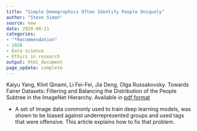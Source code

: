 ```yaml
---
title: "Simple Demographics Often Identify People Uniquely"
author: "Steve Simon"
source: new
date: 2020-08-11
categories:
- "*Recommendation"
- 2020
- Data science
- Ethics in research
output: html_document
page_update: complete
---
```


Kaiyu Yang, Klint Qinami, Li Fei-Fei, Jia Deng, Olga Russakovsky. Towards Fairer Datasets: Filtering and Balancing the Distribution of the People Subtree in the ImageNet Hierarchy. Available in [pdf format](https://dataprivacylab.org/projects/identifiability/paper1.pdf)

<!---More--->

+ A set of image data commonly used to train deep learning models, was shown to be biased against underrepresented groups and used tags that were offensive. This article explains how to fix that problem.
